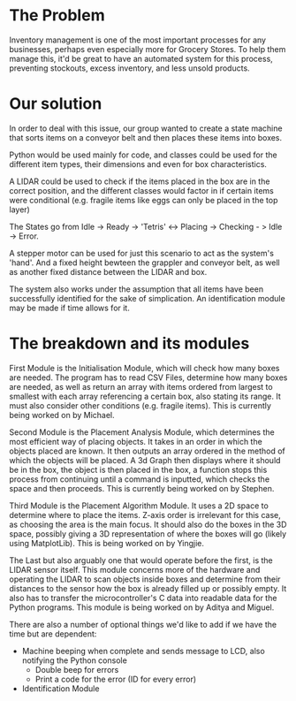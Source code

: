 # The Problem
Inventory management is one of the most important processes for any businesses, perhaps even especially more for Grocery Stores. To help them manage this, it'd be great to have an automated system for this process, preventing stockouts, excess inventory, and less unsold products. 

# Our solution
In order to deal with this issue, our group wanted to create a state machine that sorts items on a conveyor belt and then places these items into boxes.

Python would be used mainly for code, and classes could be used for the different item types, their dimensions and even for box characteristics.

A LIDAR could be used to check if the items placed in the box are in the correct position, and the different classes would factor in if certain items were conditional (e.g. fragile items like eggs can only be placed in the top layer)

The States go from Idle -> Ready -> 'Tetris' <-> Placing -> Checking - > Idle -> Error.

A stepper motor can be used for just this scenario to act as the system's 'hand'. And a fixed height bewteen the grappler and conveyor belt, as well as another fixed distance between the LIDAR and box.

The system also works under the assumption that all items have been successfully identified for the sake of simplication. An identification module may be made if time allows for it.

# The breakdown and its modules

First Module is the Initialisation Module, which will check how many boxes are needed. The program has to read CSV Files, determine how many boxes are needed, as well as return an array with items ordered from largest to smallest with each array referencing a certain box, also stating its range. It must also consider other conditions (e.g. fragile items). This is currently being worked on by Michael.

Second Module is the Placement Analysis Module, which determines the most efficient way of placing objects. It takes in an order in which the objects placed are known. It then outputs an array ordered in the method of which the objects will be placed. A 3d Graph then displays where it should be in the box, the object is then placed in the box, a function stops this process from continuing until a command is inputted, which checks the space and then proceeds. This is currently being worked on by Stephen.

Third Module is the Placement Algorithm Module. It uses a 2D space to determine where to place the items. Z-axis order is irrelevant for this case, as choosing the area is the main focus. It should also do the boxes in the 3D space, possibly giving a 3D representation of where the boxes will go (likely using MatplotLib). This is being worked on by Yingjie.

The Last but also arguably one that would operate before the first, is the LIDAR sensor itself. This module concerns more of the hardware and operating the LIDAR to scan objects inside boxes and determine from their distances to the sensor how the box is already filled up or possibly empty. It also has to transfer the microcontroller's C data into readable data for the Python programs. This module is being worked on by Aditya and Miguel.

There are also a number of optional things we'd like to add if we have the time but are dependent:
- Machine beeping when complete and sends message to LCD, also notifying the Python console
    - Double beep for errors
    - Print a code for the error (ID for every error)
- Identification Module
